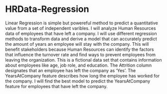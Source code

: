 # HRData-Regression
Linear Regression is simple but powereful method to predict a quantitative value from a set of independent varibles. I will analyze Human Resources data 
of employees that have left a company. I will use different regression methods to transform data and derive a model that can accurately predict the amount of years 
an employee will stay with the company. This will benefit stakeholders because Human Resources can identify the factors that influence the turnover rate and find ways 
to prevent employees from leaving the organization. This is a fictional data set that contains information about employees like age, job role, and education. 
The Attrition column designates that an employee has left the company as ‘Yes’.  The YearsAtCompany feature describes how long the employee has worked for the company. 
I will find the best model to predict the YearsAtCompany feature for employees that have left the company.
